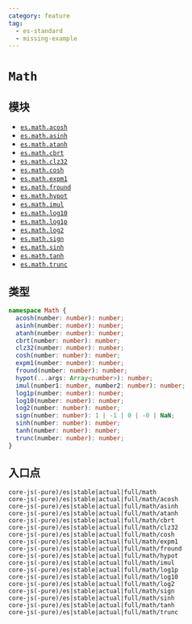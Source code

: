 ```yaml
---
category: feature
tag:
  - es-standard
  - missing-example
---
```


# `Math`

## 模块

- [`es.math.acosh`](https://github.com/zloirock/core-js/blob/master/packages/core-js/modules/es.math.acosh.js)
- [`es.math.asinh`](https://github.com/zloirock/core-js/blob/master/packages/core-js/modules/es.math.asinh.js)
- [`es.math.atanh`](https://github.com/zloirock/core-js/blob/master/packages/core-js/modules/es.math.atanh.js)
- [`es.math.cbrt`](https://github.com/zloirock/core-js/blob/master/packages/core-js/modules/es.math.cbrt.js)
- [`es.math.clz32`](https://github.com/zloirock/core-js/blob/master/packages/core-js/modules/es.math.clz32.js)
- [`es.math.cosh`](https://github.com/zloirock/core-js/blob/master/packages/core-js/modules/es.math.cosh.js)
- [`es.math.expm1`](https://github.com/zloirock/core-js/blob/master/packages/core-js/modules/es.math.expm1.js)
- [`es.math.fround`](https://github.com/zloirock/core-js/blob/master/packages/core-js/modules/es.math.fround.js)
- [`es.math.hypot`](https://github.com/zloirock/core-js/blob/master/packages/core-js/modules/es.math.hypot.js)
- [`es.math.imul`](https://github.com/zloirock/core-js/blob/master/packages/core-js/modules/es.math.imul.js)
- [`es.math.log10`](https://github.com/zloirock/core-js/blob/master/packages/core-js/modules/es.math.log10.js)
- [`es.math.log1p`](https://github.com/zloirock/core-js/blob/master/packages/core-js/modules/es.math.log1p.js)
- [`es.math.log2`](https://github.com/zloirock/core-js/blob/master/packages/core-js/modules/es.math.log2.js)
- [`es.math.sign`](https://github.com/zloirock/core-js/blob/master/packages/core-js/modules/es.math.sign.js)
- [`es.math.sinh`](https://github.com/zloirock/core-js/blob/master/packages/core-js/modules/es.math.sinh.js)
- [`es.math.tanh`](https://github.com/zloirock/core-js/blob/master/packages/core-js/modules/es.math.tanh.js)
- [`es.math.trunc`](https://github.com/zloirock/core-js/blob/master/packages/core-js/modules/es.math.trunc.js)

## 类型

```ts
namespace Math {
  acosh(number: number): number;
  asinh(number: number): number;
  atanh(number: number): number;
  cbrt(number: number): number;
  clz32(number: number): number;
  cosh(number: number): number;
  expm1(number: number): number;
  fround(number: number): number;
  hypot(...args: Array<number>): number;
  imul(number1: number, number2: number): number;
  log1p(number: number): number;
  log10(number: number): number;
  log2(number: number): number;
  sign(number: number): 1 | -1 | 0 | -0 | NaN;
  sinh(number: number): number;
  tanh(number: number): number;
  trunc(number: number): number;
}
```

## 入口点

```
core-js(-pure)/es|stable|actual|full/math
core-js(-pure)/es|stable|actual|full/math/acosh
core-js(-pure)/es|stable|actual|full/math/asinh
core-js(-pure)/es|stable|actual|full/math/atanh
core-js(-pure)/es|stable|actual|full/math/cbrt
core-js(-pure)/es|stable|actual|full/math/clz32
core-js(-pure)/es|stable|actual|full/math/cosh
core-js(-pure)/es|stable|actual|full/math/expm1
core-js(-pure)/es|stable|actual|full/math/fround
core-js(-pure)/es|stable|actual|full/math/hypot
core-js(-pure)/es|stable|actual|full/math/imul
core-js(-pure)/es|stable|actual|full/math/log1p
core-js(-pure)/es|stable|actual|full/math/log10
core-js(-pure)/es|stable|actual|full/math/log2
core-js(-pure)/es|stable|actual|full/math/sign
core-js(-pure)/es|stable|actual|full/math/sinh
core-js(-pure)/es|stable|actual|full/math/tanh
core-js(-pure)/es|stable|actual|full/math/trunc
```
